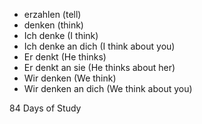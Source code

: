 *  erzahlen (tell)
*  denken (think)
*  Ich denke (I think)
*  Ich denke an dich (I think about you)
*  Er denkt (He thinks)
*  Er denkt an sie (He thinks about her)
*  Wir denken (We think) 
*  Wir denken an dich (We think about you)

84 Days of Study 
